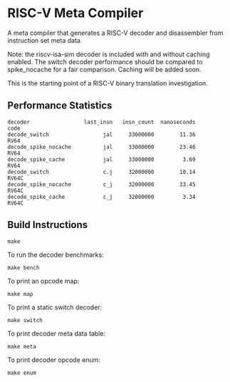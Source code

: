 # RISC-V Meta Compiler

A meta compiler that generates a RISC-V decoder and disassembler from
instruction set meta data.

Note: the riscv-isa-sim decoder is included with and without caching
enabled. The switch decoder performance should be compared to
spike_nocache for a fair comparison. Caching will be added soon.

This is the starting point of a RISC-V binary translation investigation.

## Performance Statistics

```
decoder                 last_insn   insn_count  nanoseconds         code
decode_switch                 jal     33000000        11.36         RV64
decode_spike_nocache          jal     33000000        23.46         RV64
decode_spike_cache            jal     33000000         3.69         RV64
decode_switch                 c.j     32000000        10.14        RV64C
decode_spike_nocache          c_j     32000000        33.45        RV64C
decode_spike_cache            c_j     32000000         3.34        RV64C
```

## Build Instructions

```
make
```

To run the decoder benchmarks:
```
make bench
```

To print an opcode map:
```
make map
```

To print a static switch decoder:
```
make switch
```

To print decoder meta data table:
```
make meta
```

To print decoder opcode enum:
```
make enum
```
